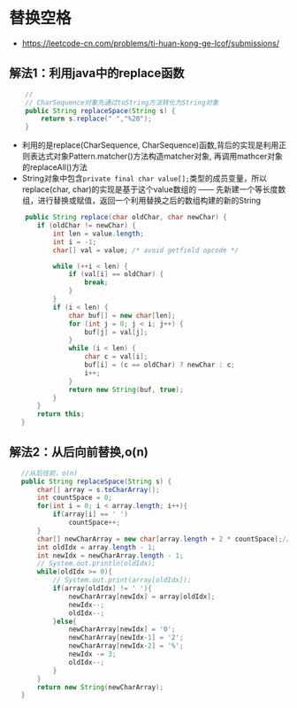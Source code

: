 # 替换空格
+ https://leetcode-cn.com/problems/ti-huan-kong-ge-lcof/submissions/
## 解法1：利用java中的replace函数
```java
    // 
    // CharSequence对象先通过toString方法转化为String对象
    public String replaceSpace(String s) {
        return s.replace(" ","%20");
    }
 ```
 + 利用的是replace(CharSequence, CharSequence)函数,背后的实现是利用正则表达式对象Pattern.matcher()方法构造matcher对象, 再调用mathcer对象的replaceAll()方法
 + String对象中包含`private final char value[];`类型的成员变量，所以replace(char, char)的实现是基于这个value数组的 —— 先新建一个等长度数组，进行替换或赋值，返回一个利用替换之后的数组构建的新的String
 ```java
     public String replace(char oldChar, char newChar) {
        if (oldChar != newChar) {
            int len = value.length;
            int i = -1;
            char[] val = value; /* avoid getfield opcode */

            while (++i < len) {
                if (val[i] == oldChar) {
                    break;
                }
            }
            if (i < len) {
                char buf[] = new char[len];
                for (int j = 0; j < i; j++) {
                    buf[j] = val[j];
                }
                while (i < len) {
                    char c = val[i];
                    buf[i] = (c == oldChar) ? newChar : c;
                    i++;
                }
                return new String(buf, true);
            }
        }
        return this;
    }
 ```
 
 ## 解法2：从后向前替换,o(n)
 ```java   
    //从后往前，o(n)
    public String replaceSpace(String s) {
        char[] array = s.toCharArray();
        int countSpace = 0;
        for(int i = 0; i < array.length; i++){
            if(array[i] == ' ')
                countSpace++;
        }
        char[] newCharArray = new char[array.length + 2 * countSpace];//原题中char[]已预留好空间，所以在原数组上改
        int oldIdx = array.length - 1;
        int newIdx = newCharArray.length - 1;
        // System.out.println(oldIdx);
        while(oldIdx >= 0){
            // System.out.print(array[oldIdx]);
            if(array[oldIdx] != ' '){
                newCharArray[newIdx] = array[oldIdx];
                newIdx--;
                oldIdx--;
            }else{
                newCharArray[newIdx] = '0';
                newCharArray[newIdx-1] = '2';
                newCharArray[newIdx-2] = '%';
                newIdx -= 3;
                oldIdx--;
            }
        }
        return new String(newCharArray);
    }
```